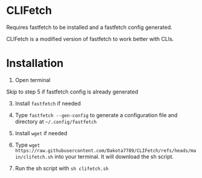 # CLIFetch
Requires fastfetch to be installed and a fastfetch config generated.

CLIFetch is a modified version of fastfetch to work better with CLIs.

# Installation
1. Open terminal

Skip to step 5 if fastfetch config is already generated

3. Install `fastfetch` if needed
4. Type `fastfetch --gen-config` to generate a configuration file and directory at `~/.config/fastfetch`

5. Install `wget` if needed
6. Type `wget https://raw.githubusercontent.com/Dakota7789/CLIFetch/refs/heads/main/clifetch.sh` into your terminal. It will download the sh script.
7. Run the sh script with `sh clifetch.sh`
